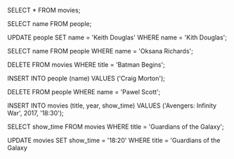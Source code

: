 SELECT * FROM movies;

SELECT name FROM people;

UPDATE people
SET name = 'Keith Douglas'
WHERE name = 'Kith Douglas';

SELECT name FROM people
WHERE name = 'Oksana Richards';

DELETE FROM movies
WHERE title = 'Batman Begins';

INSERT INTO people (name) VALUES ('Craig Morton');

DELETE FROM people WHERE name = 'Pawel Scott';

INSERT INTO movies (title, year, show_time) VALUES ('Avengers: Infinity War', 2017, '18:30');

SELECT show_time FROM movies WHERE title = 'Guardians of the Galaxy';

UPDATE movies
SET show_time = '18:20'
WHERE title = 'Guardians of the Galaxy
